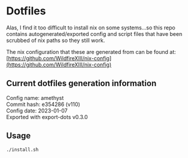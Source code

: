 # Dotfiles

Alas, I find it too difficult to install nix on some systems...so this repo contains autogenerated/exported config and script files that have been scrubbed of nix paths so they still work.

The nix configuration that these are generated from can be found at:  
[https://github.com/WildfireXIII/nix-config](https://github.com/WildfireXIII/nix-config)

## Current dotfiles generation information

Config name: amethyst  
Commit hash: e354286 (v110)  
Config date: 2023-01-07  
Exported with export-dots v0.3.0  

## Usage

```
./install.sh
```
